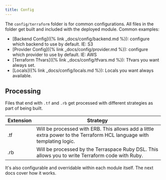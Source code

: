 ```yaml
---
title: Config
---
```


The `config/terraform` folder is for common configurations. All files in the folder get built and included with the deployed module. Common examples:

* [Backend Config]({% link _docs/config/backend.md %}): configure which backend to use by default. IE: S3
* [Provider Config]({% link _docs/config/provider.md %}): configure which provider to use by default. IE: AWS
* [Terraform Tfvars]({% link _docs/config/tfvars.md %}): Tfvars you want always set.
* [Locals]({% link _docs/config/locals.md %}): Locals you want always available.

## Processing

Files that end with `.tf` and `.rb` get processed with different strategies as part of being built.

Extension | Strategy
--- | ---
.tf | Will be processed with ERB. This allows add a little extra power to the Terraform HCL language with templating logic.
.rb | Will be processed by the Terraspace Ruby DSL. This allows you to write Terraform code with Ruby.

It's also configurable and overridable within each module itself. The next docs cover how it works.
